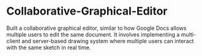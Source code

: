 # Collaborative-Graphical-Editor
Built a collaborative graphical editor, similar to how Google Docs allows multiple users to edit the same document. It involves implementing a multi-client and server-based drawing system where multiple users can interact with the same sketch in real time.
